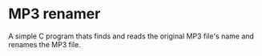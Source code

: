 # MP3 renamer
A simple C program thats finds and reads the original MP3 file's name and renames the MP3 file.
